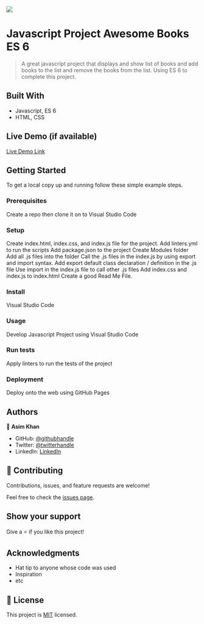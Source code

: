 ![](https://img.shields.io/badge/Microverse-blueviolet)

# Javascript Project Awesome Books ES 6

> A great javascript project that displays and show list of books and add books to the list and remove the books from the list. Using ES 6 to complete this project.


## Built With

- Javascript, ES 6
- HTML, CSS

## Live Demo (if available)

[Live Demo Link](https://asimkhan2019.github.io/AwesomeBooks_ES6_JavaScript/)


## Getting Started


To get a local copy up and running follow these simple example steps.

### Prerequisites
Create a repo then clone it on to Visual Studio Code

### Setup
Create index.html, index.css, and index.js file for the project. 
Add linters.yml to run the scripts
Add package.json to the project
Create Modules folder
Add all .js files into the folder
Call the .js files in the index.js by using export and import syntax. 
Add export default class declaration / definition in the .js file
Use import in the index.js file to call other .js files
Add index.css and index.js to index.html
Create a good Read Me File. 

### Install
Visual Studio Code 

### Usage
Develop Javascript Project using Visual Studio Code

### Run tests
Apply linters to run the tests of the project

### Deployment
Deploy onto the web using GitHub Pages


## Authors

👤 **Asim Khan**

- GitHub: [@githubhandle](https://github.com/AsimKhan2019/)
- Twitter: [@twitterhandle](https://twitter.com/vtechbiz)
- LinkedIn: [LinkedIn](https://www.linkedin.com/in/asim-khan-9bbb4211/)


## 🤝 Contributing

Contributions, issues, and feature requests are welcome!

Feel free to check the [issues page](../../issues/).

## Show your support

Give a ⭐️ if you like this project!

## Acknowledgments

- Hat tip to anyone whose code was used
- Inspiration
- etc

## 📝 License

This project is [MIT](./MIT.md) licensed.
